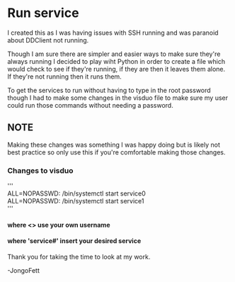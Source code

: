 # Run service

I created this as I was having issues with SSH running and was paranoid about DDClient not running.

Though I am sure there are simpler and easier ways to make sure they're always running I decided to play wiht Python in order to create a file which would check to see if they're running, if they are then it leaves them alone. If they're not running then it runs them.

To get the services to run without having to type in the root password though I had to make some changes in the visduo file to make sure my user could run those commands without needing a password.

## NOTE
Making these changes was something I was happy doing but is likely not best practice so only use this if you're comfortable making those changes.

### Changes to visduo
'''
<br>
<username> ALL=NOPASSWD: /bin/systemctl start service0 <br>
<username> ALL=NOPASSWD: /bin/systemctl start service1<br>
'''
#### where <> use your own username
#### where 'service#' insert your desired service

Thank you for taking the time to look at my work.

-JongoFett

